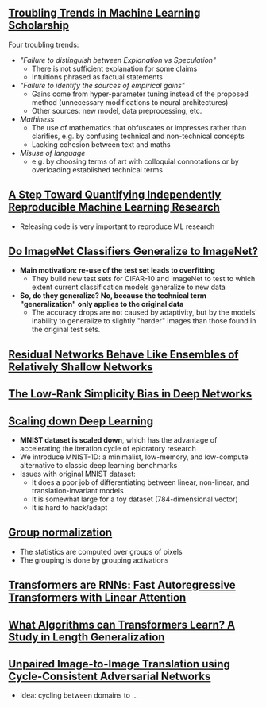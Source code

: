 ## [Troubling Trends in Machine Learning Scholarship](https://arxiv.org/abs/1807.03341)

Four troubling trends:
- *"Failure to distinguish between Explanation vs Speculation"*
  - There is not sufficient explanation for some claims
  - Intuitions phrased as factual statements
- *"Failure to identify the sources of empirical gains"*
  - Gains come from hyper-parameter tuning instead of the proposed method (unnecessary modifications to neural architectures)
  - Other sources: new model, data preprocessing, etc.
- *Mathiness*
  - The use of mathematics that obfuscates or impresses rather than clarifies, e.g. by confusing technical and non-technical concepts
  - Lacking cohesion between text and maths
- *Misuse of language*
  - e.g. by choosing terms of art with colloquial connotations or by overloading established technical terms



## [A Step Toward Quantifying Independently Reproducible Machine Learning Research](https://arxiv.org/abs/1909.06674)

- Releasing code is very important to reproduce ML research


## [Do ImageNet Classifiers Generalize to ImageNet?](https://arxiv.org/abs/1902.10811)

- **Main motivation: re-use of the test set leads to overfitting**
  - They build new test sets for CIFAR-10 and ImageNet to test to which extent current classification models generalize to new data
- **So, do they generalize? No, because the technical term "generalization" only applies to the original data**
  - The accuracy drops are not caused by adaptivity, but by the models' inability to generalize to slightly "harder" images than those found in the original test sets.



## [Residual Networks Behave Like Ensembles of Relatively Shallow Networks](https://arxiv.org/abs/1605.06431)



## [The Low-Rank Simplicity Bias in Deep Networks](https://arxiv.org/abs/2103.10427 )




## [Scaling down Deep Learning](https://arxiv.org/abs/2011.14439)

- **MNIST dataset is scaled down**, which has the advantage of accelerating the iteration cycle of eploratory research
- We introduce MNIST-1D: a minimalist, low-memory, and low-compute alternative to classic deep learning benchmarks
- Issues with original MNIST dataset:
  - It does a poor job of differentiating between linear, non-linear, and translation-invariant models
  -	It is somewhat large for a toy dataset (784-dimensional vector)
  -	It is hard to hack/adapt
  


## [Group normalization](https://arxiv.org/abs/1803.08494)

- The statistics are computed over groups of pixels
- The grouping is done by grouping activations


## [Transformers are RNNs: Fast Autoregressive Transformers with Linear Attention](https://proceedings.mlr.press/v119/katharopoulos20a.html)



## [What Algorithms can Transformers Learn? A Study in Length Generalization](https://arxiv.org/abs/2310.16028 )




## [Unpaired Image-to-Image Translation using Cycle-Consistent Adversarial Networks](https://arxiv.org/abs/1703.10593)

- Idea: cycling between domains to ...

